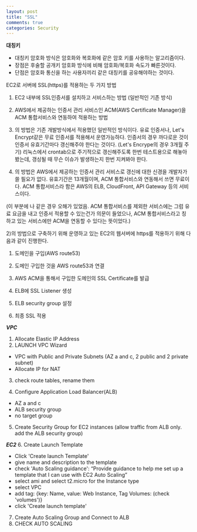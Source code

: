 ```yaml
---
layout: post
title: "SSL"
comments: true
categories: Security
---
```


**대칭키**

- 대칭키 암호화 방식은 암호화와 복호화에 같은 암호 키를 사용하는 알고리즘이다.
- 장점은 후술할 공개키 암호화 방식에 비해 암호화/복호화 속도가 빠른것이다.
- 단점은 암호화 통신을 하는 사용자끼리 같은 대칭키를 공유해야하는 것이다.

EC2로 서버에 SSL(https)를 적용하는 두 가지 방법

1. EC2 내부에 SSL인증서를 설치하고 서비스하는 방법 (일반적인 기존 방식)

2. AWS에서 제공하는 인증서 관리 서비스인 ACM(AWS Certificate Manager)을 ACM 통합서비스와 연동하여 적용하는 방법

3. 의 방법은 기존 개발방식에서 적용했던 일반적인 방식이다. 유료 인증서나, Let's Encrypt같은 무료 인증서를 적용해서 운영가능하다. 인증서의 경우 까다로운 것이 인증서 유효기간마다 갱신해주야 한다는 것이다. (Let's Encrype의 경우 3개월 주기) 리눅스에서 crontab으로 주기적으로 갱신해주도록 한번 테스트용으로 해놓아봤는데, 갱싱될 때 무슨 이슈가 발생하는지 한번 지켜봐야 한다.

4. 의 방법은 AWS에서 제공하는 인증서 관리 서비스로 갱신에 대한 신경을 개발자가 쓸 필요가 없다. 유효기간은 13개월이며, ACM 통합서비스와 연동해서 쓰면 무료이다. ACM 통합서비스라 함은 AWS의 ELB, CloudFront, API Gateway 등의 서비스이다.

(이 부분에 나 같은 경우 오해가 있었음. ACM 통합서비스를 제외한 서비스에는 그럼 유료 요금을 내고 인증서 적용할 수 있는건가 의문이 들었으나, ACM 통합서비스라고 칭하고 있는 서비스에만 ACM을 연동할 수 있다는 뜻이었다.)

2)의 방법으로 구축하기 위해 운영하고 있는 EC2의 웹서버에 https를 적용하기 위해 다음과 같이 진행한다.

1. 도메인을 구입(AWS route53)

2. 도메인 구입한 것을 AWS route53과 연결

3. AWS ACM을 통해서 구입한 도메인의 SSL Certificate를 발급

4. ELB에 SSL Listener 생성

5. ELB security group 설정

6. 최종 SSL 적용

**_VPC_**

1. Allocate Elastic IP Address
2. LAUNCH VPC Wizard

- VPC with Public and Private Subnets (AZ a and c, 2 public and 2 private subnet)
- Allocate IP for NAT

3. check route tables, rename them

4. Configure Application Load Balancer(ALB)

- AZ a and c
- ALB security group
- no target group

5. Create Security Group for EC2 instances (allow traffic from ALB only. add the ALB security group)

**_EC2_** 6. Create Launch Template

- Click 'Create launch Template'
- give name and description to the template
- check 'Auto Scaling guidance': “Provide guidance to help me set up a template that I can use with EC2 Auto Scaling”
- select ami and select t2.micro for the Instance type
- select VPC
- add tag: {key: Name, value: Web Instance, Tag Volumes: (check 'volumes')}
- click 'Create launch template'

7. Create Auto Scaling Group and Connect to ALB
8. CHECK AUTO SCALING
